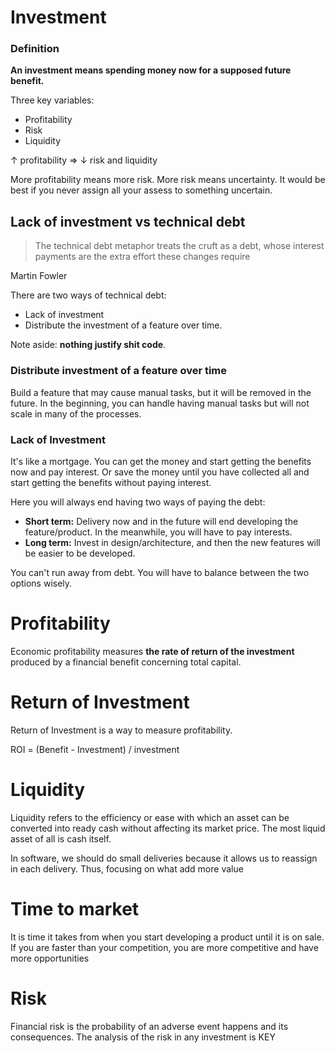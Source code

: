 # Investment

### Definition

**An investment means spending money now for a supposed future benefit.**

Three key variables:

- Profitability
- Risk
- Liquidity

↑ profitability ⇒ ↓ risk and liquidity

More profitability means more risk. More risk means uncertainty. It would be best if you never assign all your assess to something uncertain.

## Lack of investment vs technical debt

> The technical debt metaphor treats the cruft as a debt, whose interest payments are the extra effort these changes require

Martin Fowler
> 

There are two ways of technical debt:

- Lack of investment
- Distribute the investment of a feature over time.

Note aside: **nothing justify shit code**.

### Distribute investment of a feature over time

Build a feature that may cause manual tasks, but it will be removed in the future. In the beginning, you can handle having manual tasks but will not scale in many of the processes.

### Lack of Investment

It's like a mortgage. You can get the money and start getting the benefits now and pay interest. Or save the money until you have collected all and start getting the benefits without paying interest.

Here you will always end having two ways of paying the debt:

- **Short term:** Delivery now and in the future will end developing the feature/product. In the meanwhile, you will have to pay interests.
- **Long term:** Invest in design/architecture, and then the new features will be easier to be developed.

You can't run away from debt. You will have to balance between the two options wisely.

# Profitability

Economic profitability measures **the rate of return of the investment** produced by a financial benefit concerning total capital.

# Return of Investment

Return of Investment is a way to measure profitability.

ROI = (Benefit - Investment) / investment

# Liquidity

Liquidity refers to the efficiency or ease with which an asset can be converted into ready cash without affecting its market price. The most liquid asset of all is cash itself.

In software, we should do small deliveries because it allows us to reassign in each delivery. Thus, focusing on what add more value

# Time to market

It is time it takes from when you start developing a product until it is on sale. If you are faster than your competition, you are more competitive and have more opportunities

# Risk

Financial risk is the probability of an adverse event happens and its consequences. The analysis of the risk in any investment is KEY
